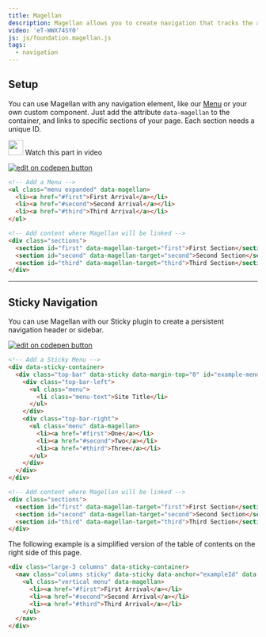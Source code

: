 ```yaml
---
title: Magellan
description: Magellan allows you to create navigation that tracks the active section of a page your user is in. Pair it with our Sticky plugin to create a fixed navigation element.
video: 'eT-WWX74SY0'
js: js/foundation.magellan.js
tags:
  - navigation
---
```


## Setup

You can use Magellan with any navigation element, like our [Menu](menu.html) or your own custom component. Just add the attribute `data-magellan` to the container, and links to specific sections of your page. Each section needs a unique ID.

<p>
  <a class="" data-open-video="0:42"><img src="{{root}}assets/img/icons/watch-video-icon.svg" class="video-icon" height="30" width="30" alt=""> Watch this part in video</a>
</p>

<div class="docs-codepen-container">
  <a class="codepen-logo-link" href="https://codepen.io/IamManchanda/pen/MmGEXo?editors=1000" target="_blank"><img src="{{root}}assets/img/logos/edit-in-browser.svg" class="" height="" width="" alt="edit on codepen button"></a>
</div>

```html
<!-- Add a Menu -->
<ul class="menu expanded" data-magellan>
  <li><a href="#first">First Arrival</a></li>
  <li><a href="#second">Second Arrival</a></li>
  <li><a href="#third">Third Arrival</a></li>
</ul>

<!-- Add content where Magellan will be linked -->
<div class="sections">
  <section id="first" data-magellan-target="first">First Section</section>
  <section id="second" data-magellan-target="second">Second Section</section>
  <section id="third" data-magellan-target="third">Third Section</section>
</div>
```

---

## Sticky Navigation

You can use Magellan with our Sticky plugin to create a persistent navigation header or sidebar.

<div class="docs-codepen-container">
  <a class="codepen-logo-link" href="https://codepen.io/ZURBFoundation/pen/gWKLqV?editors=1100" target="_blank"><img src="{{root}}assets/img/logos/edit-in-browser.svg" class="" height="" width="" alt="edit on codepen button"></a>
</div>

```html
<!-- Add a Sticky Menu -->
<div data-sticky-container>
  <div class="top-bar" data-sticky data-margin-top="0" id="example-menu">
    <div class="top-bar-left">
      <ul class="menu">
        <li class="menu-text">Site Title</li>
      </ul>
    </div>
    <div class="top-bar-right">
      <ul class="menu" data-magellan>
        <li><a href="#first">One</a></li>
        <li><a href="#second">Two</a></li>
        <li><a href="#third">Three</a></li>
      </ul>
    </div>
  </div>
</div>

<!-- Add content where Magellan will be linked -->
<div class="sections">
  <section id="first" data-magellan-target="first">First Section</section>
  <section id="second" data-magellan-target="second">Second Section</section>
  <section id="third" data-magellan-target="third">Third Section</section>
</div>
```

The following example is a simplified version of the table of contents on the right side of this page.

```html
<div class="large-3 columns" data-sticky-container>
  <nav class="columns sticky" data-sticky data-anchor="exampleId" data-sticky-on="large">
    <ul class="vertical menu" data-magellan>
      <li><a href="#first">First Arrival</a></li>
      <li><a href="#second">Second Arrival</a></li>
      <li><a href="#third">Third Arrival</a></li>
    </ul>
  </nav>
</div>
```
